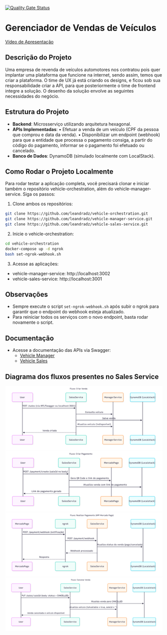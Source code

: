 [![Quality Gate Status](https://sonarcloud.io/api/project_badges/measure?project=leandradz_vehicle-sales-service&metric=alert_status)](https://sonarcloud.io/summary/new_code?id=leandradz_vehicle-sales-service)

# Gerenciador de Vendas de Veículos

[Vídeo de Apresentação]()

## Descrição do Projeto

Uma empresa de revenda de veículos automotores nos contratou pois quer implantar uma
plataforma que funcione na internet, sendo assim, temos que criar a plataforma. O time de UX já está criando os designs, e ficou sob sua responsabilidade criar a API, para que posteriormente o time de frontend integre a solução. O desenho da solução envolve as seguintes necessidades do negócio.

## Estrutura do Projeto

-   **Backend**: Microsserviço utilizando arquitetura hexagonal.
-   **APIs Implementadas**:
    • Efetuar a venda de um veículo (CPF da pessoa que comprou e data da venda).
    • Disponibilizar um endpoint (webhook) para que a entidade que processa o pagamento
    consiga, a partir do código do pagamento, informar se o pagamento foi efetuado ou
    cancelado.
-   **Banco de Dados**: DynamoDB (simulado localmente com LocalStack).

## Como Rodar o Projeto Localmente

Para rodar testar a aplicação completa, você precisará clonar e iniciar também o repositório vehicle-orchestration, além do vehicle-manager-service. Siga os passos:

1. Clone ambos os repositórios:

```bash
git clone https://github.com/leandradz/vehicle-orchestration.git
git clone https://github.com/leandradz/vehicle-manager-service.git
git clone https://github.com/leandradz/vehicle-sales-service.git
```

2. Inicie o vehicle-orchestration:

```bash
cd vehicle-orchestration
docker-compose up -d ngrok
bash set-ngrok-webhook.sh
```

3. Acesse as aplicações:

-   vehicle-manager-service: http://localhost:3002
-   vehicle-sales-service: http://localhost:3001

## Observações

-   Sempre execute o script `set-ngrok-webhook.sh` após subir o ngrok para garantir que o endpoint do webhook esteja atualizado.
-   Para reiniciar todos os serviços com o novo endpoint, basta rodar novamente o script.

## Documentação

-   Acesse a documentação das APIs via Swagger:
    -   [Vehicle Manager](http://localhost:3002/api-docs)
    -   [Vehicle Sales](http://localhost:3001/api-docs)

## Diagrama dos fluxos presentes no Sales Service

<img src='./assets/fiap-criar-venda.png'/>
<img src='./assets/fiap-criar-pagamento.png'/>
<img src='./assets/fiap-realizar-pagamento.png'/>
<img src='./assets/fiap-cancelar-venda.png'/>